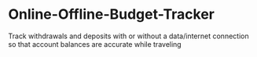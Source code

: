 # Online-Offline-Budget-Tracker
Track withdrawals and deposits with or without a data/internet connection so that account balances are accurate while traveling
